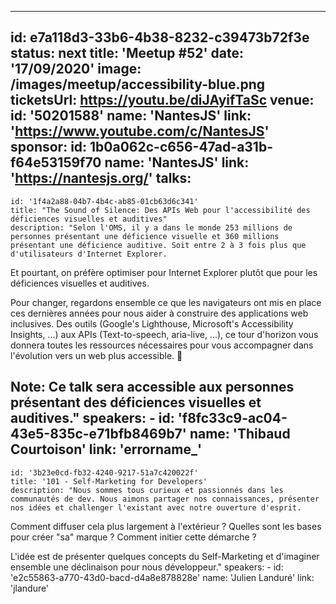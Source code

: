 ---
id: e7a118d3-33b6-4b38-8232-c39473b72f3e
status: next
title: 'Meetup #52'
date: '17/09/2020'
image: /images/meetup/accessibility-blue.png
ticketsUrl: https://youtu.be/diJAyifTaSc
venue:
  id: '50201588'
  name: 'NantesJS'
  link: 'https://www.youtube.com/c/NantesJS'
sponsor:
    id: 1b0a062c-c656-47ad-a31b-f64e53159f70
    name: 'NantesJS'
    link: 'https://nantesjs.org/'
talks:
  -
    id: '1f4a2a88-04b7-4b4c-ab85-01cb63d6c341'
    title: "The Sound of Silence: Des APIs Web pour l'accessibilité des déficiences visuelles et auditives"
    description: "Selon l'OMS, il y a dans le monde 253 millions de personnes présentant une déficience visuelle et 360 millions présentant une déficience auditive. Soit entre 2 à 3 fois plus que d'utilisateurs d'Internet Explorer.

Et pourtant, on préfère optimiser pour Internet Explorer plutôt que pour les déficiences visuelles et auditives.

Pour changer, regardons ensemble ce que les navigateurs ont mis en place ces dernières années pour nous aider à construire des applications web inclusives. Des outils (Google's Lighthouse, Microsoft's Accessibility Insights, ...) aux APIs (Text-to-speech, aria-live, ...), ce tour d'horizon vous donnera toutes les ressources nécessaires pour vous accompagner dans l'évolution vers un web plus accessible. 👐

Note: Ce talk sera accessible aux personnes présentant des déficiences visuelles et auditives."
    speakers:
      -
          id: 'f8fc33c9-ac04-43e5-835c-e71bfb8469b7'
          name: 'Thibaud Courtoison'
          link: 'errorname_'
  -
    id: '3b23e0cd-fb32-4240-9217-51a7c420022f'
    title: '101 - Self-Marketing for Developers'
    description: "Nous sommes tous curieux et passionnés dans les communautés de dev. Nous aimons partager nos connaissances, présenter nos idées et challenger l'existant avec notre ouverture d'esprit.

Comment diffuser cela plus largement à l'extérieur ? Quelles sont les bases pour créer \"sa\" marque ? Comment initier cette démarche ?

L'idée est de présenter quelques concepts du Self-Marketing et d'imaginer ensemble une déclinaison pour nous développeur."
    speakers:
      -
          id: 'e2c55863-a770-43d0-bacd-d4a8e878828e'
          name: 'Julien Landuré'
          link: 'jlandure'

